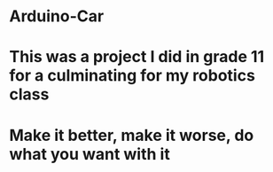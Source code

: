 # Arduino-Car
# This was a project I did in grade 11 for a culminating for my robotics class
# Make it better, make it worse, do what you want with it